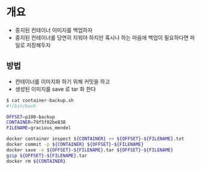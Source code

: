 # 개요
 - 중지된 컨테이너 이미지를 백업하자
 - 중지된 컨테이너를 당연히 지워야 하지만 혹시나 하는 마음에 백업이 필요하다면 파일로 저장해두자


## 방법
 - 컨테이너를 이미지화 하기 위해 커밋을 하고
 - 생성된 이미지를 save 로 tar 화 한다

```bash
$ cat container-backup.sh
#!/bin/bash

OFFSET=p100-backup
CONTAINER=79f5f02be838
FILENAME=gracious_mendel

docker container inspect ${CONTAINER} >> ${OFFSET}-${FILENAME}.txt
docker commit -p ${CONTAINER} ${OFFSET}-${FILENAME}
docker save -o ${OFFSET}-${FILENAME}.tar ${OFFSET}-${FILENAME}
gzip ${OFFSET}-${FILENAME}.tar
docker rm ${CONTAINER}

```

